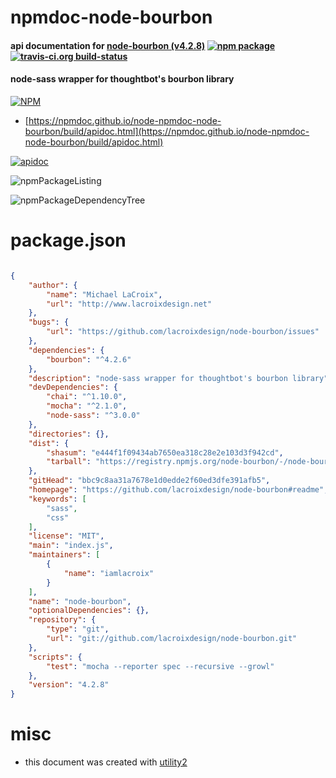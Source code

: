 # npmdoc-node-bourbon

#### api documentation for  [node-bourbon (v4.2.8)](https://github.com/lacroixdesign/node-bourbon#readme)  [![npm package](https://img.shields.io/npm/v/npmdoc-node-bourbon.svg?style=flat-square)](https://www.npmjs.org/package/npmdoc-node-bourbon) [![travis-ci.org build-status](https://api.travis-ci.org/npmdoc/node-npmdoc-node-bourbon.svg)](https://travis-ci.org/npmdoc/node-npmdoc-node-bourbon)

#### node-sass wrapper for thoughtbot's bourbon library

[![NPM](https://nodei.co/npm/node-bourbon.png?downloads=true&downloadRank=true&stars=true)](https://www.npmjs.com/package/node-bourbon)

- [https://npmdoc.github.io/node-npmdoc-node-bourbon/build/apidoc.html](https://npmdoc.github.io/node-npmdoc-node-bourbon/build/apidoc.html)

[![apidoc](https://npmdoc.github.io/node-npmdoc-node-bourbon/build/screenCapture.buildCi.browser.%252Ftmp%252Fbuild%252Fapidoc.html.png)](https://npmdoc.github.io/node-npmdoc-node-bourbon/build/apidoc.html)

![npmPackageListing](https://npmdoc.github.io/node-npmdoc-node-bourbon/build/screenCapture.npmPackageListing.svg)

![npmPackageDependencyTree](https://npmdoc.github.io/node-npmdoc-node-bourbon/build/screenCapture.npmPackageDependencyTree.svg)



# package.json

```json

{
    "author": {
        "name": "Michael LaCroix",
        "url": "http://www.lacroixdesign.net"
    },
    "bugs": {
        "url": "https://github.com/lacroixdesign/node-bourbon/issues"
    },
    "dependencies": {
        "bourbon": "^4.2.6"
    },
    "description": "node-sass wrapper for thoughtbot's bourbon library",
    "devDependencies": {
        "chai": "^1.10.0",
        "mocha": "^2.1.0",
        "node-sass": "^3.0.0"
    },
    "directories": {},
    "dist": {
        "shasum": "e444f1f09434ab7650ea318c28e2e103d3f942cd",
        "tarball": "https://registry.npmjs.org/node-bourbon/-/node-bourbon-4.2.8.tgz"
    },
    "gitHead": "bbc9c8aa31a7678e1d0edde2f60ed3dfe391afb5",
    "homepage": "https://github.com/lacroixdesign/node-bourbon#readme",
    "keywords": [
        "sass",
        "css"
    ],
    "license": "MIT",
    "main": "index.js",
    "maintainers": [
        {
            "name": "iamlacroix"
        }
    ],
    "name": "node-bourbon",
    "optionalDependencies": {},
    "repository": {
        "type": "git",
        "url": "git://github.com/lacroixdesign/node-bourbon.git"
    },
    "scripts": {
        "test": "mocha --reporter spec --recursive --growl"
    },
    "version": "4.2.8"
}
```



# misc
- this document was created with [utility2](https://github.com/kaizhu256/node-utility2)
